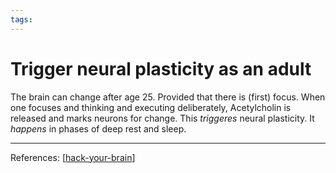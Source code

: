 ```yaml
--- 
tags:
---
```


# Trigger neural plasticity as an adult

The brain can change after age 25. 
Provided that there is (first) focus.
When one focuses and thinking and executing deliberately, 
Acetylcholin is released and marks neurons for change. This *triggeres* neural plasticity. It *happens* in phases of deep rest and sleep.

---
References:
[[hack-your-brain]]

[//begin]: # "Autogenerated link references for markdown compatibility"
[hack-your-brain]: hack-your-brain.md "533 Hack your brain"
[//end]: # "Autogenerated link references"